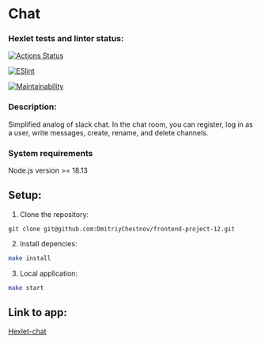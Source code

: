 # Chat

### Hexlet tests and linter status:
[![Actions Status](https://github.com/DmitriyChestnov/frontend-project-12/actions/workflows/hexlet-check.yml/badge.svg)](https://github.com/DmitriyChestnov/frontend-project-12/actions)

[![ESlint](https://github.com/DmitriyChestnov/frontend-project-12/actions/workflows/ESlint.yml/badge.svg)](https://github.com/DmitriyChestnov/frontend-project-12/actions/workflows/ESlint.yml)

[![Maintainability](https://api.codeclimate.com/v1/badges/a53df62e52ffe47a1dbb/maintainability)](https://codeclimate.com/github/DmitriyChestnov/frontend-project-12/maintainability)

### Description:

Simplified analog of slack chat. In the chat room, you can register, log in as a user, write messages, create, rename, and delete channels.

### System requirements
Node.js version >= 18.13

## Setup:

1) Clone the repository:

```
git clone git@github.com:DmitriyChestnov/frontend-project-12.git
```

2) Install depencies:

```sh
make install
```

3) Local application:

```sh
make start
```

## Link to app:
[Hexlet-chat](https://frontend-project-12-production-33f5.up.railway.app/)
